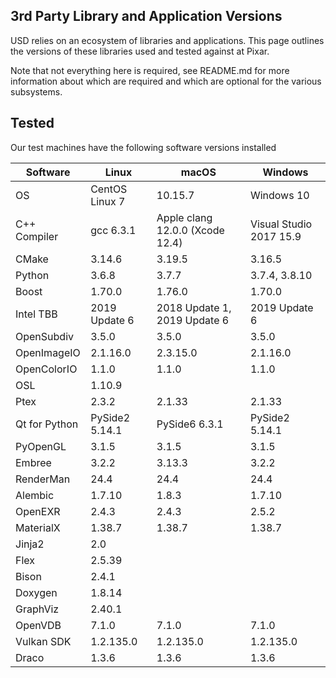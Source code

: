 3rd Party Library and Application Versions
------------------------------------------

USD relies on an ecosystem of libraries and applications. This page outlines
the versions of these libraries used and tested against at Pixar.

Note that not everything here is required, see README.md for more information
about which are required and which are optional for the various subsystems.

## Tested

Our test machines have the following software versions installed

| Software      | Linux                | macOS                        | Windows                        |
| ------------- | -------------------- | ---------------------------- | ------------------------------ |
| OS            | CentOS Linux 7       | 10.15.7                      | Windows 10                     |
| C++ Compiler  | gcc 6.3.1            | Apple clang 12.0.0 (Xcode 12.4) | Visual Studio 2017 15.9     |
| CMake         | 3.14.6               | 3.19.5                       | 3.16.5                         |
| Python        | 3.6.8                | 3.7.7                        | 3.7.4, 3.8.10                  |
| Boost         | 1.70.0               | 1.76.0                       | 1.70.0                         |
| Intel TBB     | 2019 Update 6        | 2018 Update 1, 2019 Update 6 | 2019 Update 6                  |
| OpenSubdiv    | 3.5.0                | 3.5.0                        | 3.5.0                          |
| OpenImageIO   | 2.1.16.0             | 2.3.15.0                     | 2.1.16.0                       |
| OpenColorIO   | 1.1.0                | 1.1.0                        | 1.1.0                          |
| OSL           | 1.10.9               |                              |                                |
| Ptex          | 2.3.2                | 2.1.33                       | 2.1.33                         |
| Qt for Python | PySide2 5.14.1       | PySide6 6.3.1                | PySide2 5.14.1                 |
| PyOpenGL      | 3.1.5                | 3.1.5                        | 3.1.5                          |
| Embree        | 3.2.2                | 3.13.3                       | 3.2.2                          |
| RenderMan     | 24.4                 | 24.4                         | 24.4                           |
| Alembic       | 1.7.10               | 1.8.3                        | 1.7.10                         |
| OpenEXR       | 2.4.3                | 2.4.3                        | 2.5.2                          |
| MaterialX     | 1.38.7               | 1.38.7                       | 1.38.7                         |
| Jinja2        | 2.0                  |                              |                                |
| Flex          | 2.5.39               |                              |                                |
| Bison         | 2.4.1                |                              |                                |
| Doxygen       | 1.8.14               |                              |                                |
| GraphViz      | 2.40.1               |                              |                                |
| OpenVDB       | 7.1.0                | 7.1.0                        | 7.1.0                          |
| Vulkan SDK    | 1.2.135.0            | 1.2.135.0                    | 1.2.135.0                      |
| Draco         | 1.3.6                | 1.3.6                        | 1.3.6                          |
